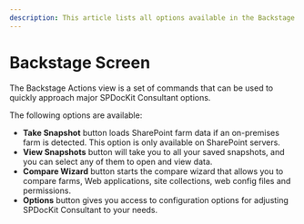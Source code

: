 ```yaml
---
description: This article lists all options available in the Backstage Actions view.
---
```


# Backstage Screen

The Backstage Actions view is a set of commands that can be used to quickly approach major SPDocKit Consultant options.

The following options are available:

* **Take Snapshot** button loads SharePoint farm data if an on-premises farm is detected. This option is only available on SharePoint servers.
* **View Snapshots** button will take you to all your saved snapshots, and you can select any of them to open and view data.
* **Compare Wizard** button starts the compare wizard that allows you to compare farms, Web applications, site collections, web config files and permissions.
* **Options** button gives you access to configuration options for adjusting SPDocKit Consultant to your needs.


